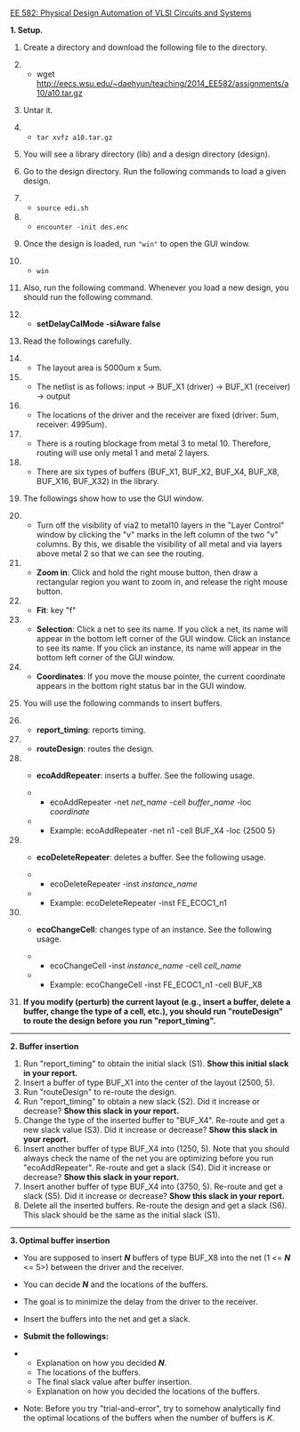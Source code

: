 [EE 582: Physical Design Automation of VLSI Circuits and Systems](https://eecs.wsu.edu/~daehyun/teaching/2014_EE582/assignments/a10/a10.html)

**1. Setup.**

1. Create a directory and download the following file to the directory.

2. - wget http://eecs.wsu.edu/~daehyun/teaching/2014_EE582/assignments/a10/a10.tar.gz

3. Untar it.

4. - `tar xvfz a10.tar.gz`

5. You will see a library directory (lib) and a design directory (design).

6. Go to the design directory. Run the following commands to load a given design.

7. - `source edi.sh`

8. - `encounter -init des.enc`

9. Once the design is loaded, run `"win"` to open the GUI window.

10. - `win`

11. Also, run the following command. Whenever you load a new design, you should run the following command.

12. - **setDelayCalMode -siAware false**

13. Read the followings carefully.

14. - The layout area is 5000um x 5um.

15. - The netlist is as follows: input -> BUF_X1 (driver) -> BUF_X1 (receiver) -> output

16. - The locations of the driver and the receiver are fixed (driver: 5um, receiver: 4995um).

17. - There is a routing blockage from metal 3 to metal 10. Therefore, routing will use only metal 1 and metal 2 layers.

18. - There are six types of buffers (BUF_X1, BUF_X2, BUF_X4, BUF_X8, BUF_X16, BUF_X32) in the library.

19. The followings show how to use the GUI window.

20. - Turn off the visibility of via2 to metal10 layers in the "Layer Control" window by clicking the "v" marks in the left column of the two "v" columns. By this, we disable the visibility of all metal and via layers above metal 2 so that we can see the routing.

21. - **Zoom in**: Click and hold the right mouse button, then draw a rectangular region you want to zoom in, and release the right mouse button.

22. - **Fit**: key "f"

23. - **Selection**: Click a net to see its name. If you click a net, its name will appear in the bottom left corner of the GUI window. Click an instance to see its name. If you click an instance, its name will appear in the bottom left corner of the GUI window.

24. - **Coordinates**: If you move the mouse pointer, the current coordinate appears in the bottom right status bar in the GUI window.

25. You will use the following commands to insert buffers.

26. - **report_timing**: reports timing.

27. - **routeDesign**: routes the design.

28. - **ecoAddRepeater**: inserts a buffer. See the following usage.

    - - ecoAddRepeater -net *net_name* -cell *buffer_name* -loc *coordinate*

    - - Example: ecoAddRepeater -net n1 -cell BUF_X4 -loc {2500 5}

29. - **ecoDeleteRepeater**: deletes a buffer. See the following usage.

    - - ecoDeleteRepeater -inst *instance_name*

    - - Example: ecoDeleteRepeater -inst FE_ECOC1_n1

30. - **ecoChangeCell**: changes type of an instance. See the following usage.

    - - ecoChangeCell -inst *instance_name* -cell *cell_name*

    - - Example: ecoChangeCell -inst FE_ECOC1_n1 -cell BUF_X8

31. **If you modify (perturb) the current layout (e.g., insert a buffer, delete a buffer, change the type of a cell, etc.), you should run "routeDesign" to route the design before you run "report_timing".**

------

**2. Buffer insertion**

1. Run "report_timing" to obtain the initial slack (S1). **Show this initial slack in your report.**
2. Insert a buffer of type BUF_X1 into the center of the layout (2500, 5).
3. Run "routeDesign" to re-route the design.
4. Run "report_timing" to obtain a new slack (S2). Did it increase or decrease? **Show this slack in your report.**
5. Change the type of the inserted buffer to "BUF_X4". Re-route and get a new slack value (S3). Did it increase or decrease? **Show this slack in your report.**
6. Insert another buffer of type BUF_X4 into (1250, 5). Note that you should always check the name of the net you are optimizing before you run "ecoAddRepeater". Re-route and get a slack (S4). Did it increase or decrease? **Show this slack in your report.**
7. Insert another buffer of type BUF_X4 into (3750, 5). Re-route and get a slack (S5). Did it increase or decrease? **Show this slack in your report.**
8. Delete all the inserted buffers. Re-route the design and get a slack (S6). This slack should be the same as the initial slack (S1).

------

**3. Optimal buffer insertion**

- You are supposed to insert ***N*** buffers of type BUF_X8 into the net (1 <= ***N*** <= 5>) between the driver and the receiver.

- You can decide ***N*** and the locations of the buffers.

- The goal is to minimize the delay from the driver to the receiver.

- Insert the buffers into the net and get a slack.

- **Submit the followings:**

- - Explanation on how you decided ***N***.
  - The locations of the buffers.
  - The final slack value after buffer insertion.
  - Explanation on how you decided the locations of the buffers.

- Note: Before you try "trial-and-error", try to somehow analytically find the optimal locations of the buffers when the number of buffers is *K*.
